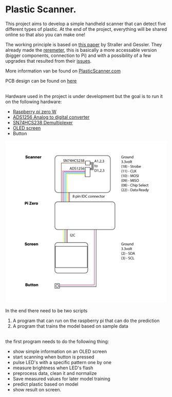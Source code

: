 # Plastic Scanner.
This project aims to develop a simple handheld scanner that can detect five different types of plastic. At the end of the project, everything will be shared online so that also you can make one!

The working principle is based on [this paper](https://www.researchgate.net/publication/337868860_Identification_of_Plastic_Types_Using_Discrete_Near_Infrared_Reflectance_Spectroscopy) by Straller and Gessler. They already made the [reremeter](https://github.com/arminstr/reremeter), this is basically a more accessable version (bigger components, connection to Pi) and with a possibility of a few upgrades that resulted from their [issues](https://github.com/arminstr/reremeter/issues). 

More information van be found on [PlasticScanner.com](https://plasticscanner.com)

PCB design can be found on [here](https://easyeda.com/jerzeek/nir-spectroscope-final-pcb)

</br>
Hardware used in the project is under development but the goal is to run it on the following hardware:

- [Raspberry pi zero W](https://www.raspberrypi.org/products/raspberry-pi-zero-w/)
- [ADS1256 Analog to digital converter](https://www.ti.com/product/ADS1256)
- [SN74HCS238 Demultiplexer](https://www.ti.com/product/SN74HCS238)
- [OLED screen](https://www.adafruit.com/product/938)
- Button

![Schematic](img/schematic.png "schematic")
</br>

In the end there need to be two scripts
1. A program that can run on the raspberry pi that can do the prediction
2. A program that trains the model based on sample data

</br>
the first program needs to do the following thing:

- show simple information on an OLED screen
- start scanning when button is pressed
- pulse LED's with a specific pattern one by one
- measure brightness when LED's flash
- preprocess data, clean it and normalize
- Save measured values for later model training
- predict plastic based on model
- show result on screen.
